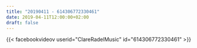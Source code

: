 ```yaml
---
title: "20190411 - 614306772330461"
date: 2019-04-11T12:00:00+02:00
draft: false
---
```


{{< facebookvideov userid="ClareRadelMusic" id="614306772330461" >}}